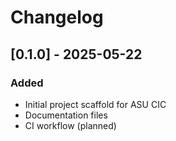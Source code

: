 # Changelog

## [0.1.0] - 2025-05-22
### Added
- Initial project scaffold for ASU CIC
- Documentation files
- CI workflow (planned)
